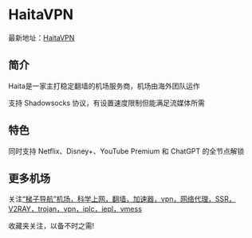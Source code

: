 # HaitaVPN

最新地址：[HaitaVPN](https://haita.io/register?aff=w25wfkF4)

## 简介

Haita是一家主打稳定翻墙的机场服务商，机场由海外团队运作

支持 Shadowsocks 协议，有设置速度限制但能满足流媒体所需

## 特色

同时支持 Netflix、Disney+、YouTube Premium 和 ChatGPT 的全节点解锁

## 更多机场

关注[“梯子导航”机场，科学上网，翻墙，加速器，vpn，网络代理，SSR，V2RAY，trojan，vpn，iplc，iepl，vmess](https://tzdaohang.com/)

收藏夹关注，以备不时之需!
